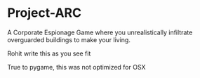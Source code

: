 # Project-ARC
A Corporate Espionage Game where you unrealistically infiltrate overguarded buildings to make your living.


Rohit write this as you see fit

True to pygame, this was not optimized for OSX
